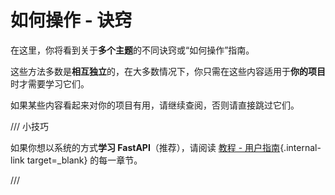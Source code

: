 # 如何操作 - 诀窍

在这里，你将看到关于**多个主题**的不同诀窍或“如何操作”指南。

这些方法多数是**相互独立**的，在大多数情况下，你只需在这些内容适用于**你的项目**时才需要学习它们。

如果某些内容看起来对你的项目有用，请继续查阅，否则请直接跳过它们。

/// 小技巧

如果你想以系统的方式**学习 FastAPI**（推荐），请阅读 [教程 - 用户指南](../tutorial/index.md){.internal-link target=_blank} 的每一章节。

///
